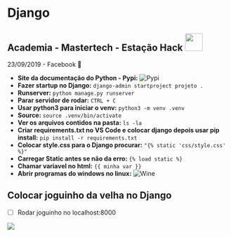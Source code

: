 # Django 

<nav>
  <h1>Academia - Mastertech - Estação Hack  <img src="https://proxy.duckduckgo.com/iu/?u=https%3A%2F%2Fd1ywbwqv5var5z.cloudfront.net%2Fcourses%2Fimages%2F000%2F000%2F082%2Foriginal%2Fpython_django.png%3F1464950119&f=1&nofb=1"  width="40" /></h1>
</nav>

23/09/2019 - Facebook 🚀

- **Site da documentação do Python - Pypi:** ![Pypi](https://pypi.org/)
- **Fazer startup no Django:** `django-admin startproject projeto .`
- **Runserver:** `python manage.py runserver` 
- **Parar servidor de rodar:** `CTRL + C` 
- **Usar python3 para iniciar o venv:** `python3 -m venv .venv`
- **Source:** `source .venv/bin/activate` 
- **Ver os arquivos contidos na pasta:** `ls -la`
- **Criar requirements.txt no VS Code e colocar django depois usar pip install:** `pip install -r requirements.txt` 
- **Colocar style.css para o Django procurar:** `"{% static 'css/style.css' %}"` 
- **Carregar Static antes se não da erro:** `{% load static %}` 
- **Chamar variavel no html:** `{{ minha var }}` 
- **Abrir programas do windows no linux:** ![Wine](https://www.winehq.org/)


## Colocar joguinho da velha no Django 

- [ ] Rodar joguinho no localhost:8000
  

![](https://media0.giphy.com/media/11ZSwQNWba4YF2/giphy.gif?cid=790b7611fd9572113b6460faae8cd1d65114850ebdf4ef55&rid=giphy.gif)
